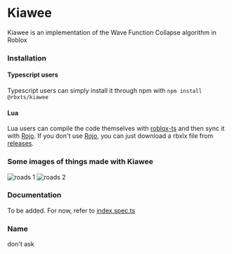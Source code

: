 # Kiawee
Kiawee is an implementation of the Wave Function Collapse algorithm in Roblox

### Installation

#### Typescript users
Typescript users can simply install it through npm with
```npm install @rbxts/kiawee```

#### Lua
Lua users can compile the code themselves with [roblox-ts](https://roblox-ts.github.io) and then sync it with [Rojo](https://rojo.space). If you don't use [Rojo](https://rojo.space), you can just download a rbxlx file from [releases](https://github.com/Xuleos/Kiawee/releases).

### Some images of things made with Kiawee

![roads 1](https://github.com/Xuleos/Kiawee/raw/master/assets/roads1.png)
![roads 2](https://github.com/Xuleos/Kiawee/raw/master/assets/roads2.png)

### Documentation
To be added. For now, refer to [index.spec.ts](https://github.com/Xuleos/Kiawee/blob/master/src/index.spec.ts)

### Name
don't ask

